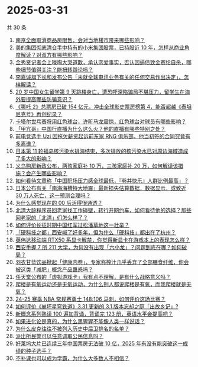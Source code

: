 # 2025-03-31

共 30 条

<!-- BEGIN ZHIHUVIDEO -->
<!-- 最后更新时间 Mon Mar 31 2025 19:10:35 GMT+0800 (China Standard Time) -->
1. [南京全面取消商品房限售，会对当地楼市带来哪些影响？](https://www.zhihu.com/question/1889983827679600993)
1. [美的集团彻底清仓手中持有的小米集团股票，已持股近 10 年，怎样从商业角度解读？对双方有哪些影响？](https://www.zhihu.com/question/1889974044394217625)
1. [金秀贤记者会上嚎啕大哭道歉，承认恋爱事实，否认因逼债致金赛纶自杀，哪些细节值得关注？能扭转舆论吗？](https://www.zhihu.com/question/1889970533652718878)
1. [李嘉诚旗下长和发布公告「未就全球电讯业务有关的任何交易作出决定」，怎样解读？](https://www.zhihu.com/question/1889950359306334845)
1. [20 岁中国女生留学第 9 天跳楼身亡，遭恐吓深陷骗局不堪压力，留学生在海外要提高哪些防骗意识？](https://www.zhihu.com/question/1889986059170963534)
1. [《哪吒 2》总票房已破 154 亿元，冲击全球影史票房榜第 4，能否超越《泰坦尼克号》再创纪录？](https://www.zhihu.com/question/1889380471143622651)
1. [卡塔尔世乓赛将用红色球台，许昕马龙震惊，红色球台对球员有哪些影响？](https://www.zhihu.com/question/1889954676474078317)
1. [「甲亢哥」中国行直播为什么这么火？他的直播有哪些特别之处？](https://www.zhihu.com/question/1889262102717358629)
1. [前电竞选手 Uzi 因拖欠薪资起诉前东家 RNG 俱乐部，他当初签的合同究竟有多离谱？](https://www.zhihu.com/question/1888502045977327487)
1. [日本第 11 轮福岛核污染水排海结束，多次排放的核污染水已对周边海域造成了多大的影响？](https://www.zhihu.com/question/1889766850449073869)
1. [义乌购房新政公布，两孩家庭补 10 万，三孩家庭补 20 万，如何解读该措施？会产生哪些影响？](https://www.zhihu.com/question/1888989427281417776)
1. [如何看待文章称「中国职场压力感全球最低，『卷并快乐』人群比例最高」？](https://www.zhihu.com/question/1889167513075558299)
1. [日本公布有关「南海海槽特大地震」最新损失估算数据，数据显示，或致近 30 万人死亡，这一预测合理吗？](https://www.zhihu.com/question/1890034523791652458)
1. [为什么感觉现在的 00 后活得很通透？](https://www.zhihu.com/question/1889229479450243981)
1. [北漂大龄程序员回老家找工作碰壁，转行开网约车，如何看待他的选择？那些回老家的「北漂」们怎么样了？](https://www.zhihu.com/question/1889018701115793691)
1. [如何评价长征时期中国红军过松潘草地这一壮举？](https://www.zhihu.com/question/14658193762)
1. [「硬科技之都」西安喊了好多年，但为什么「硬科技」都出在了杭州？](https://www.zhihu.com/question/13589310102)
1. [英伟达移动端 RTX50 系显卡解禁，你觉得新显卡在游戏本上的表现怎么样？](https://www.zhihu.com/question/1889431779598907308)
1. [西安手握 7 所 211 大学，为何没有出现「六小龙」？问题到底在哪？如何破局？](https://www.zhihu.com/question/14175308229)
1. [羽衣甘蓝饮品掀起「健康内卷」，专家称榨汁几乎丢弃了全部膳食纤维，你会被这类「减肥」概念产品蛊惑吗？](https://www.zhihu.com/question/15754343665)
1. [任天堂公布的「虚拟游戏卡」我有点不理解，是有什么战略意义吗？](https://www.zhihu.com/question/1888978884059447803)
1. [爬楼是有氧运动还是无氧运动，为什么别人都说爬楼是有氧，而我爬楼就是无氧？](https://www.zhihu.com/question/1887796190965391649)
1. [24-25 赛季 NBA 常规赛勇士 148:106 马刺，如何评价这场比赛？](https://www.zhihu.com/question/1889938746285200306)
1. [如何评价《崩坏星穹铁道》3.31 更新的 3.1 版本忘却之庭「出故乡记」?](https://www.zhihu.com/question/1890028174504617335)
1. [新概念系列熟读 100 遍加背诵，背诵完 123 册，英语水平会提高吧？](https://www.zhihu.com/question/4519468678)
1. [如果进化论是真的，为什么黑猩猩不能像人类一样说话？](https://www.zhihu.com/question/628248373)
1. [为什么皮克往往不被列入历史中后卫排名的名单？](https://www.zhihu.com/question/1887579246983112663)
1. [派出所民警可以任意调取公民信息吗？](https://www.zhihu.com/question/658440374)
1. [好莱坞大片已连续三年中国票房无法破 10 亿，2025 年有没有能突破这一成绩的种子选手？](https://www.zhihu.com/question/15687177258)
1. [不补课也可以成为学霸，为什么大多数人不相信？](https://www.zhihu.com/question/1887808405730746965)
<!-- END ZHIHUVIDEO -->
